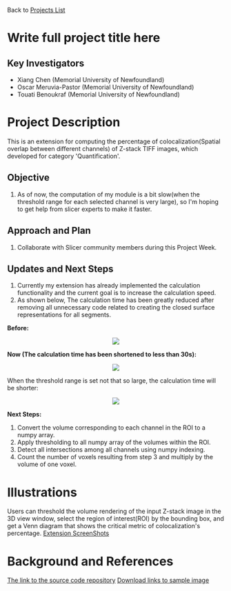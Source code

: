 Back to [Projects List](../../README.md#ProjectsList)

# Write full project title here

## Key Investigators

- Xiang Chen (Memorial University of Newfoundland)
- Oscar Meruvia-Pastor (Memorial University of Newfoundland)
- Touati Benoukraf (Memorial University of Newfoundland)

# Project Description

This is an extension for computing the percentage of colocalization(Spatial overlap between different channels) of Z-stack TIFF images, which developed for category 'Quantification'.

## Objective

<!-- Describe here WHAT you would like to achieve (what you will have as end result). -->

1. As of now, the computation of my module is a bit slow(when the threshold range for each selected channel is very large), so I'm hoping to get help from slicer experts to make it faster.

## Approach and Plan

1. Collaborate with Slicer community members during this Project Week.

## Updates and Next Steps

<!-- Update this section as you make progress, describing of what you have ACTUALLY DONE. If there are specific steps that you could not complete then you can describe them here, too. -->

1. Currently my extension has already implemented the calculation functionality and the current goal is to increase the calculation speed.
2. As shown below, The calculation time has been greatly reduced after removing all unnecessary code related to creating the closed surface representations for all segments.

**Before:**
<div align=center><img src="https://user-images.githubusercontent.com/27936765/176801278-a7f6814e-4a82-4ca1-b44e-9f9348692145.png"/></div>

**Now (The calculation time has been shortened to less than 30s):**
<div align=center><img src="https://user-images.githubusercontent.com/27936765/176802296-cc2bda9e-9c7e-42c2-beba-e98e95a5d835.png"/></div>

When the threshold range is set not that so large, the calculation time will be shorter:
<div align=center><img src="https://user-images.githubusercontent.com/27936765/176802305-dbd17585-b8e0-4f13-a71b-f4193e1d6d11.png"/></div>

**Next Steps:**
1. Convert the volume corresponding to each channel in the ROI to a numpy array.
2. Apply thresholding to all numpy array of the volumes within the ROI.
3. Detect all intersections among all channels using numpy indexing.
4. Count the number of voxels resulting from step 3 and multiply by the volume of one voxel.

# Illustrations

Users can threshold the volume rendering of the input Z-stack image in the 3D view window, select the region of interest(ROI) by the bounding box, and get a Venn diagram that shows the critical metric of colocalization's percentage.
[Extension ScreenShots](https://github.com/ChenXiang96/SlicerColoc-Z-Stats/blob/main/Images/Screenshots.png)


# Background and References
[The link to the source code repository](https://github.com/ChenXiang96/SlicerColoc-Z-Stats)
[Download links to sample image](https://drive.google.com/file/d/1IYlggsikgtQR7jXE83sSS2ZtMCuswsA0/view)
